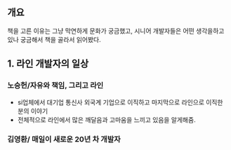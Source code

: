 ## 개요

책을 고른 이유는 그냥 막연하게 문화가 궁금했고, 시니어 개발자들은 어떤 생각을하고 있나 궁금해서 책을 골라서 읽어봤다.

## 1. 라인 개발자의 일상

### 노승헌/자유와 책임, 그리고 라인

- si업체에서 대기업 통신사 외국계 기업으로 이직하고 마지막으로 라인으로 이직한 분의 이야기
- 전체적으로 라인에서 많은 깨달음과 고마움을 느끼고 있음을 알게해줌.

### 김영환/ 매일이 새로운 20년 차 개발자
